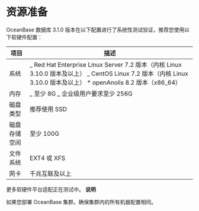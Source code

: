 # 资源准备

OceanBase 数据库 3.1.0 版本在以下配置进行了系统性测试验证，推荐您使用以下软硬件配置：

| 项目         | 描述                                                                                                                                                                         |
| ------------ | ---------------------------------------------------------------------------------------------------------------------------------------------------------------------------- |
| 系统         | _ Red Hat Enterprise Linux Server 7.2 版本（内核 Linux 3.10.0 版本及以上） <!-- --> _ CentOS Linux 7.2 版本（内核 Linux 3.10.0 版本及以上） \* openAnolis 8.2 版本（x86_64） |
| 内存         | _ 至少 8G _ 企业级用户要求至少 256G                                                                                                                                          |
| 磁盘类型     | 推荐使用 SSD                                                                                                                                                                 |
| 磁盘存储空间 | 至少 100G                                                                                                                                                                    |
| 文件系统     | EXT4 戓 XFS                                                                                                                                                                  |
| 网卡         | 千兆互联及以上                                                                                                                                                               |

更多软硬件平台适配正在测试中。
**说明**

如果您部署 OceanBase 集群，确保集群内的所有机器配置相同。
